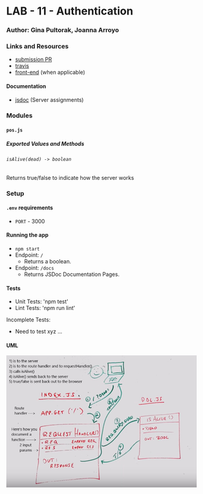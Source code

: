 # LAB - 11 - Authentication

### Author: Gina Pultorak, Joanna Arroyo

### Links and Resources
* [submission PR](https://github.com/ginapult-401-advanced-javascript/lab-11-authentication/pull/5)
* [travis](https://travis-ci.com/ginapult-401-advanced-javascript/deployment-workshop)
* [front-end](https://ginapult-deploymentworkshop.herokuapp.com/) (when applicable)

#### Documentation
* [jsdoc](https://ginapult-deploymentworkshop.herokuapp.com/docs/) (Server assignments)

### Modules
#### `pos.js`
##### Exported Values and Methods

###### `isAlive(dead) -> boolean`
Returns true/false to indicate how the server works

### Setup
#### `.env` requirements
* `PORT` - 3000

#### Running the app
* `npm start`
* Endpoint: `/`
  * Returns a boolean.
* Endpoint: `/docs`
  * Returns JSDoc Documentation Pages.
  
#### Tests
* Unit Tests: 'npm test'
* Lint Tests: 'npm run lint'

Incomplete Tests:
- Need to test xyz ...

#### UML
![UML Diagram](whiteboard.jpg)

